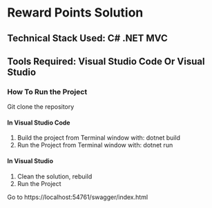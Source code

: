 # Reward Points Solution
## Technical Stack Used: C# .NET MVC
## Tools Required: Visual Studio Code Or Visual Studio
### How To Run the Project 
Git clone the repository
#### In Visual Studio Code
1. Build the project from Terminal window with: dotnet build
1. Run the Project from Terminal window with: dotnet run
#### In Visual Studio
1. Clean the solution, rebuild
2. Run the Project

Go to https://localhost:54761/swagger/index.html
